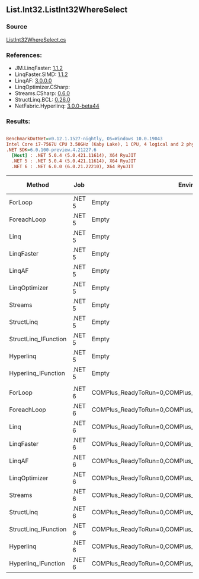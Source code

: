 ﻿## List.Int32.ListInt32WhereSelect

### Source
[ListInt32WhereSelect.cs](../LinqBenchmarks/List/Int32/ListInt32WhereSelect.cs)

### References:
- JM.LinqFaster: [1.1.2](https://www.nuget.org/packages/JM.LinqFaster/1.1.2)
- LinqFaster.SIMD: [1.1.2](https://www.nuget.org/packages/LinqFaster.SIMD/1.0.3)
- LinqAF: [3.0.0.0](https://www.nuget.org/packages/LinqAF/3.0.0.0)
- LinqOptimizer.CSharp: [](https://www.nuget.org/packages/LinqOptimizer.CSharp/)
- Streams.CSharp: [0.6.0](https://www.nuget.org/packages/Streams.CSharp/0.6.0)
- StructLinq.BCL: [0.26.0](https://www.nuget.org/packages/StructLinq/0.26.0)
- NetFabric.Hyperlinq: [3.0.0-beta44](https://www.nuget.org/packages/NetFabric.Hyperlinq/3.0.0-beta44)

### Results:
``` ini

BenchmarkDotNet=v0.12.1.1527-nightly, OS=Windows 10.0.19043
Intel Core i7-7567U CPU 3.50GHz (Kaby Lake), 1 CPU, 4 logical and 2 physical cores
.NET SDK=6.0.100-preview.4.21227.6
  [Host] : .NET 5.0.4 (5.0.421.11614), X64 RyuJIT
  .NET 5 : .NET 5.0.4 (5.0.421.11614), X64 RyuJIT
  .NET 6 : .NET 6.0.0 (6.0.21.22210), X64 RyuJIT


```
|               Method |    Job |                                                   EnvironmentVariables |  Runtime | Count |         Mean |      Error |     StdDev |  Ratio | RatioSD |   Gen 0 | Gen 1 | Gen 2 | Allocated |
|--------------------- |------- |----------------------------------------------------------------------- |--------- |------ |-------------:|-----------:|-----------:|-------:|--------:|--------:|------:|------:|----------:|
|              ForLoop | .NET 5 |                                                                  Empty | .NET 5.0 |   100 |    129.89 ns |   0.863 ns |   0.765 ns |   1.00 |    0.00 |       - |     - |     - |         - |
|          ForeachLoop | .NET 5 |                                                                  Empty | .NET 5.0 |   100 |    266.38 ns |   1.688 ns |   1.318 ns |   2.05 |    0.01 |       - |     - |     - |         - |
|                 Linq | .NET 5 |                                                                  Empty | .NET 5.0 |   100 |  1,043.70 ns |   8.198 ns |   7.267 ns |   8.04 |    0.06 |  0.0725 |     - |     - |     152 B |
|           LinqFaster | .NET 5 |                                                                  Empty | .NET 5.0 |   100 |    479.72 ns |   3.425 ns |   2.860 ns |   3.69 |    0.04 |  0.3090 |     - |     - |     648 B |
|               LinqAF | .NET 5 |                                                                  Empty | .NET 5.0 |   100 |  1,031.42 ns |   3.862 ns |   3.613 ns |   7.94 |    0.05 |       - |     - |     - |         - |
|        LinqOptimizer | .NET 5 |                                                                  Empty | .NET 5.0 |   100 | 55,070.01 ns | 368.154 ns | 344.371 ns | 424.05 |    3.62 | 14.8926 |     - |     - |  31,270 B |
|              Streams | .NET 5 |                                                                  Empty | .NET 5.0 |   100 |  1,931.20 ns |  10.739 ns |   9.520 ns |  14.87 |    0.13 |  0.3624 |     - |     - |     760 B |
|           StructLinq | .NET 5 |                                                                  Empty | .NET 5.0 |   100 |    437.22 ns |   3.552 ns |   3.149 ns |   3.37 |    0.03 |  0.0305 |     - |     - |      64 B |
| StructLinq_IFunction | .NET 5 |                                                                  Empty | .NET 5.0 |   100 |    184.10 ns |   0.360 ns |   0.300 ns |   1.42 |    0.01 |       - |     - |     - |         - |
|            Hyperlinq | .NET 5 |                                                                  Empty | .NET 5.0 |   100 |    386.82 ns |   2.038 ns |   1.907 ns |   2.98 |    0.02 |       - |     - |     - |         - |
|  Hyperlinq_IFunction | .NET 5 |                                                                  Empty | .NET 5.0 |   100 |    215.75 ns |   0.806 ns |   0.754 ns |   1.66 |    0.01 |       - |     - |     - |         - |
|                      |        |                                                                        |          |       |              |            |            |        |         |         |       |       |           |
|              ForLoop | .NET 6 | COMPlus_ReadyToRun=0,COMPlus_TC_QuickJitForLoops=1,COMPlus_TieredPGO=1 | .NET 6.0 |   100 |    130.59 ns |   0.589 ns |   0.492 ns |   1.00 |    0.00 |       - |     - |     - |         - |
|          ForeachLoop | .NET 6 | COMPlus_ReadyToRun=0,COMPlus_TC_QuickJitForLoops=1,COMPlus_TieredPGO=1 | .NET 6.0 |   100 |     84.39 ns |   0.837 ns |   0.742 ns |   0.65 |    0.01 |       - |     - |     - |         - |
|                 Linq | .NET 6 | COMPlus_ReadyToRun=0,COMPlus_TC_QuickJitForLoops=1,COMPlus_TieredPGO=1 | .NET 6.0 |   100 |    759.79 ns |   2.905 ns |   2.268 ns |   5.82 |    0.03 |  0.0725 |     - |     - |     152 B |
|           LinqFaster | .NET 6 | COMPlus_ReadyToRun=0,COMPlus_TC_QuickJitForLoops=1,COMPlus_TieredPGO=1 | .NET 6.0 |   100 |    471.87 ns |   9.332 ns |  18.421 ns |   3.57 |    0.14 |  0.3095 |     - |     - |     648 B |
|               LinqAF | .NET 6 | COMPlus_ReadyToRun=0,COMPlus_TC_QuickJitForLoops=1,COMPlus_TieredPGO=1 | .NET 6.0 |   100 |    903.64 ns |   3.996 ns |   3.542 ns |   6.92 |    0.04 |       - |     - |     - |         - |
|        LinqOptimizer | .NET 6 | COMPlus_ReadyToRun=0,COMPlus_TC_QuickJitForLoops=1,COMPlus_TieredPGO=1 | .NET 6.0 |   100 | 48,545.64 ns | 476.730 ns | 372.199 ns | 371.74 |    2.96 | 14.6484 |     - |     - |  30,787 B |
|              Streams | .NET 6 | COMPlus_ReadyToRun=0,COMPlus_TC_QuickJitForLoops=1,COMPlus_TieredPGO=1 | .NET 6.0 |   100 |  1,579.11 ns |  28.902 ns |  25.621 ns |  12.13 |    0.15 |  0.3624 |     - |     - |     760 B |
|           StructLinq | .NET 6 | COMPlus_ReadyToRun=0,COMPlus_TC_QuickJitForLoops=1,COMPlus_TieredPGO=1 | .NET 6.0 |   100 |    390.34 ns |   2.277 ns |   2.019 ns |   2.99 |    0.02 |  0.0305 |     - |     - |      64 B |
| StructLinq_IFunction | .NET 6 | COMPlus_ReadyToRun=0,COMPlus_TC_QuickJitForLoops=1,COMPlus_TieredPGO=1 | .NET 6.0 |   100 |    186.15 ns |   0.465 ns |   0.435 ns |   1.43 |    0.01 |       - |     - |     - |         - |
|            Hyperlinq | .NET 6 | COMPlus_ReadyToRun=0,COMPlus_TC_QuickJitForLoops=1,COMPlus_TieredPGO=1 | .NET 6.0 |   100 |    388.98 ns |   3.371 ns |   2.988 ns |   2.98 |    0.03 |       - |     - |     - |         - |
|  Hyperlinq_IFunction | .NET 6 | COMPlus_ReadyToRun=0,COMPlus_TC_QuickJitForLoops=1,COMPlus_TieredPGO=1 | .NET 6.0 |   100 |    211.22 ns |   1.210 ns |   1.072 ns |   1.62 |    0.01 |       - |     - |     - |         - |
